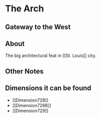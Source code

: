 # The Arch
## Gateway to the West

## About
The big architectural feat in [[St. Louis]] city.

## Other Notes

## Dimensions it can be found
- [[Dimension728]]
- [[Dimension728B]]
- [[Dimension729]]